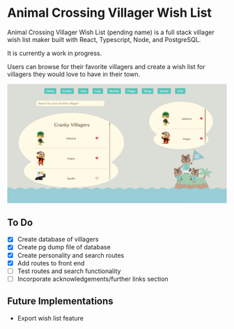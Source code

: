 # Animal Crossing Villager Wish List 

Animal Crossing Villager Wish List (pending name) is a full stack 
villager wish list maker built with React, Typescript, Node, and PostgreSQL. 

It is currently a work in progress. 

Users can browse for their favorite villagers and create a wish list for villagers they would love to have in their town. 

![Mockup of Cranky Page](frontend/src/assets/cranky-demo.png "Screenshot of Cranky Demo")

## To Do 
- [x] Create database of villagers 
- [x] Create pg dump file of database 
- [x] Create personality and search routes
- [x] Add routes to front end 
- [ ] Test routes and search functionality 
- [ ] Incorporate acknowledgements/further links section 

## Future Implementations
- Export wish list feature 
